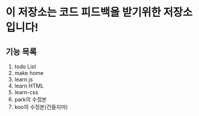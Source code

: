 # 이 저장소는 코드 피드백을 받기위한 저장소 입니다!

## 기능 목록
1. todo List
2. make home
3. learn js
4. learn HTML
5. learn-css
6. park의 수정본
7. koo의 수정본(건들지마)